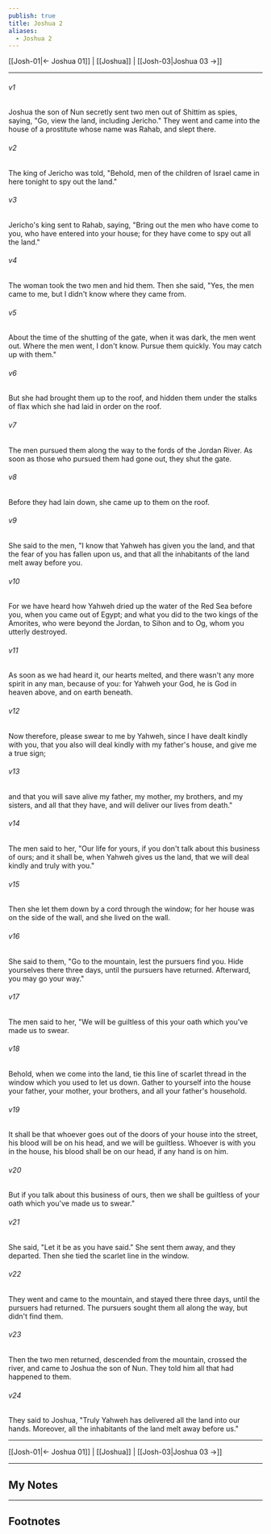 ```yaml
---
publish: true
title: Joshua 2
aliases:
  - Joshua 2
---
```


[[Josh-01|← Joshua 01]] | [[Joshua]] | [[Josh-03|Joshua 03 →]]
***



###### v1 
Joshua the son of Nun secretly sent two men out of Shittim as spies, saying, "Go, view the land, including Jericho." They went and came into the house of a prostitute whose name was Rahab, and slept there. 

###### v2 
The king of Jericho was told, "Behold, men of the children of Israel came in here tonight to spy out the land." 

###### v3 
Jericho's king sent to Rahab, saying, "Bring out the men who have come to you, who have entered into your house; for they have come to spy out all the land." 

###### v4 
The woman took the two men and hid them. Then she said, "Yes, the men came to me, but I didn't know where they came from. 

###### v5 
About the time of the shutting of the gate, when it was dark, the men went out. Where the men went, I don't know. Pursue them quickly. You may catch up with them." 

###### v6 
But she had brought them up to the roof, and hidden them under the stalks of flax which she had laid in order on the roof. 

###### v7 
The men pursued them along the way to the fords of the Jordan River. As soon as those who pursued them had gone out, they shut the gate. 

###### v8 
Before they had lain down, she came up to them on the roof. 

###### v9 
She said to the men, "I know that Yahweh has given you the land, and that the fear of you has fallen upon us, and that all the inhabitants of the land melt away before you. 

###### v10 
For we have heard how Yahweh dried up the water of the Red Sea before you, when you came out of Egypt; and what you did to the two kings of the Amorites, who were beyond the Jordan, to Sihon and to Og, whom you utterly destroyed. 

###### v11 
As soon as we had heard it, our hearts melted, and there wasn't any more spirit in any man, because of you: for Yahweh your God, he is God in heaven above, and on earth beneath. 

###### v12 
Now therefore, please swear to me by Yahweh, since I have dealt kindly with you, that you also will deal kindly with my father's house, and give me a true sign; 

###### v13 
and that you will save alive my father, my mother, my brothers, and my sisters, and all that they have, and will deliver our lives from death." 

###### v14 
The men said to her, "Our life for yours, if you don't talk about this business of ours; and it shall be, when Yahweh gives us the land, that we will deal kindly and truly with you." 

###### v15 
Then she let them down by a cord through the window; for her house was on the side of the wall, and she lived on the wall. 

###### v16 
She said to them, "Go to the mountain, lest the pursuers find you. Hide yourselves there three days, until the pursuers have returned. Afterward, you may go your way." 

###### v17 
The men said to her, "We will be guiltless of this your oath which you've made us to swear. 

###### v18 
Behold, when we come into the land, tie this line of scarlet thread in the window which you used to let us down. Gather to yourself into the house your father, your mother, your brothers, and all your father's household. 

###### v19 
It shall be that whoever goes out of the doors of your house into the street, his blood will be on his head, and we will be guiltless. Whoever is with you in the house, his blood shall be on our head, if any hand is on him. 

###### v20 
But if you talk about this business of ours, then we shall be guiltless of your oath which you've made us to swear." 

###### v21 
She said, "Let it be as you have said." She sent them away, and they departed. Then she tied the scarlet line in the window. 

###### v22 
They went and came to the mountain, and stayed there three days, until the pursuers had returned. The pursuers sought them all along the way, but didn't find them. 

###### v23 
Then the two men returned, descended from the mountain, crossed the river, and came to Joshua the son of Nun. They told him all that had happened to them. 

###### v24 
They said to Joshua, "Truly Yahweh has delivered all the land into our hands. Moreover, all the inhabitants of the land melt away before us."

***
[[Josh-01|← Joshua 01]] | [[Joshua]] | [[Josh-03|Joshua 03 →]]

---
## My Notes

---
## Footnotes